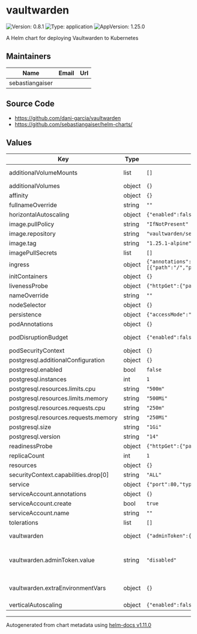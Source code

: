 # vaultwarden

![Version: 0.8.1](https://img.shields.io/badge/Version-0.8.1-informational?style=flat-square) ![Type: application](https://img.shields.io/badge/Type-application-informational?style=flat-square) ![AppVersion: 1.25.0](https://img.shields.io/badge/AppVersion-1.25.0-informational?style=flat-square)

A Helm chart for deploying Vaultwarden to Kubernetes

## Maintainers

| Name | Email | Url |
| ---- | ------ | --- |
| sebastiangaiser |  |  |

## Source Code

* <https://github.com/dani-garcia/vaultwarden>
* <https://github.com/sebastiangaiser/helm-charts/>

## Values

| Key | Type | Default | Description |
|-----|------|---------|-------------|
| additionalVolumeMounts | list | `[]` | Additional volume mounts |
| additionalVolumes | object | `{}` | Additional volumes |
| affinity | object | `{}` | Affinities |
| fullnameOverride | string | `""` |  |
| horizontalAutoscaling | object | `{"enabled":false,"maxReplicas":3,"minReplicas":1,"targetCPUUtilizationPercentage":75,"targetMemoryUtilizationPercentage":75}` | HPA configuration |
| image.pullPolicy | string | `"IfNotPresent"` |  |
| image.repository | string | `"vaultwarden/server"` |  |
| image.tag | string | `"1.25.1-alpine"` |  |
| imagePullSecrets | list | `[]` |  |
| ingress | object | `{"annotations":{},"className":"","enabled":false,"hosts":[{"host":"vaultwarden.example.com","paths":[{"path":"/","pathType":"ImplementationSpecific"}]}],"tls":[]}` | Ingress |
| initContainers | object | `{}` | Init-containers |
| livenessProbe | object | `{"httpGet":{"path":"/api/alive","port":"http"}}` | Liveness probe |
| nameOverride | string | `""` |  |
| nodeSelector | object | `{}` | Node selectors |
| persistence | object | `{"accessMode":"ReadWriteOnce","enabled":false,"size":"1Gi"}` | Persistent volume |
| podAnnotations | object | `{}` |  |
| podDisruptionBudget | object | `{"enabled":false}` | PodDisruptionBudget configuration |
| podSecurityContext | object | `{}` |  |
| postgresql.additionalConfiguration | object | `{}` |  |
| postgresql.enabled | bool | `false` |  |
| postgresql.instances | int | `1` |  |
| postgresql.resources.limits.cpu | string | `"500m"` |  |
| postgresql.resources.limits.memory | string | `"500Mi"` |  |
| postgresql.resources.requests.cpu | string | `"250m"` |  |
| postgresql.resources.requests.memory | string | `"250Mi"` |  |
| postgresql.size | string | `"1Gi"` |  |
| postgresql.version | string | `"14"` |  |
| readinessProbe | object | `{"httpGet":{"path":"/api/alive","port":"http"}}` | Readiness probe |
| replicaCount | int | `1` |  |
| resources | object | `{}` | Resources |
| securityContext.capabilities.drop[0] | string | `"ALL"` |  |
| service | object | `{"port":80,"type":"ClusterIP"}` | Service |
| serviceAccount.annotations | object | `{}` |  |
| serviceAccount.create | bool | `true` |  |
| serviceAccount.name | string | `""` |  |
| tolerations | list | `[]` | Toleration's |
| vaultwarden | object | `{"adminToken":{"value":"disabled"},"environment":"production","extraEnvironmentVars":{},"rocketPort":8080}` | Vaultwarden specific configuration |
| vaultwarden.adminToken.value | string | `"disabled"` | Possible values are 'generated', 'disabled' or any specific value |
| vaultwarden.extraEnvironmentVars | object | `{}` | Additional environment variables |
| verticalAutoscaling | object | `{"enabled":false,"updateMode":"Off"}` | VPA configuration |

----------------------------------------------
Autogenerated from chart metadata using [helm-docs v1.11.0](https://github.com/norwoodj/helm-docs/releases/v1.11.0)
